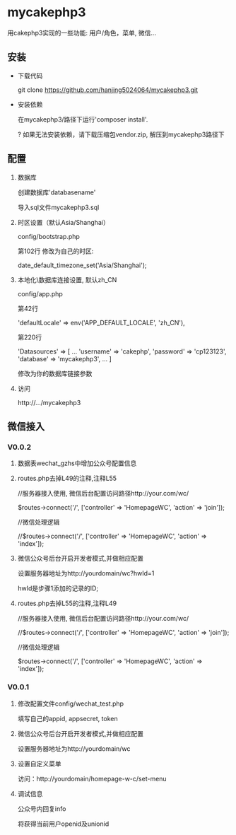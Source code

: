# mycakephp3

   用cakephp3实现的一些功能: 用户/角色，菜单, 微信...

## 安装

- 下载代码

   git clone https://github.com/hanjing5024064/mycakephp3.git
  
- 安装依赖

   在mycakephp3/路径下运行'composer install'.

   ? 如果无法安装依赖，请下载压缩包vendor.zip, 解压到mycakephp3路径下
 
## 配置

1. 数据库

   创建数据库'databasename'

   导入sql文件mycakephp3.sql

2. 时区设置（默认Asia/Shanghai）

   config/bootstrap.php

   第102行 修改为自己的时区:

   date_default_timezone_set('Asia/Shanghai');

3. 本地化\数据库连接设置, 默认zh_CN

   config/app.php

   第42行

   'defaultLocale' => env('APP_DEFAULT_LOCALE', 'zh_CN'),

   第220行

   'Datasources' => [
      ...
      'username' => 'cakephp',
      'password' => 'cp123123',
      'database' => 'mycakephp3',
      ...
   ]

   修改为你的数据库链接参数

4. 访问

   http://.../mycakephp3

## 微信接入

### V0.0.2
1. 数据表wechat_gzhs中增加公众号配置信息

2. routes.php去掉L49的注释,注释L55

   //服务器接入使用, 微信后台配置访问路径http://your.com/wc/

   $routes->connect('/', ['controller' => 'HomepageWC', 'action' => 'join']);

   //微信处理逻辑

   //$routes->connect('/', ['controller' => 'HomepageWC', 'action' => 'index']);

3. 微信公众号后台开启开发者模式,并做相应配置

   设置服务器地址为http://yourdomain/wc?hwId=1

   hwId是步骤1添加的记录的ID;

4. routes.php去掉L55的注释,注释L49

   //服务器接入使用, 微信后台配置访问路径http://your.com/wc/

   //$routes->connect('/', ['controller' => 'HomepageWC', 'action' => 'join']);

   //微信处理逻辑

   $routes->connect('/', ['controller' => 'HomepageWC', 'action' => 'index']);

### V0.0.1
1. 修改配置文件config/wechat_test.php

    填写自己的appid, appsecret, token

2. 微信公众号后台开启开发者模式,并做相应配置

    设置服务器地址为http://yourdomain/wc

3. 设置自定义菜单

    访问：http://yourdomain/homepage-w-c/set-menu

4. 调试信息

    公众号内回复info

    将获得当前用户openid及unionid

